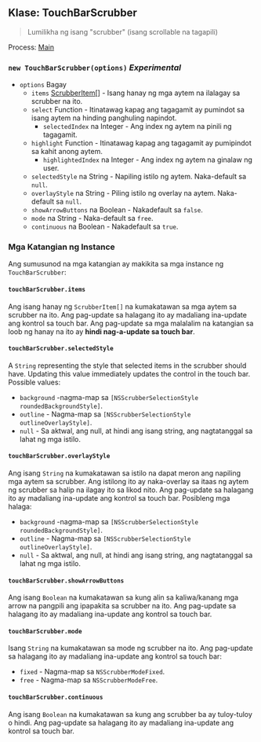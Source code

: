 ## Klase: TouchBarScrubber

> Lumilikha ng isang "scrubber" (isang scrollable na tagapili)

Process: [Main](../tutorial/quick-start.md#main-process)

### `new TouchBarScrubber(options)` *Experimental*

* `options` Bagay 
  * `items` [ScrubberItem[]](structures/scrubber-item.md) - Isang hanay ng mga aytem na ilalagay sa scrubber na ito.
  * `select` Function - Itinatawag kapag ang tagagamit ay pumindot sa isang aytem na hinding panghuling napindot. 
    * `selectedIndex` na Integer - Ang index ng aytem na pinili ng tagagamit.
  * `highlight` Function - Itinatawag kapag ang tagagamit ay pumipindot sa kahit anong aytem. 
    * `highlightedIndex` na Integer - Ang index ng aytem na ginalaw ng user.
  * `selectedStyle` na String - Napiling istilo ng aytem. Naka-default sa `null`.
  * `overlayStyle` na String - Piling istilo ng overlay na aytem. Naka-default sa `null`.
  * `showArrowButtons` na Boolean - Nakadefault sa `false`.
  * `mode` na String - Naka-default sa `free`.
  * `continuous` na Boolean - Nakadefault sa `true`.

### Mga Katangian ng Instance

Ang sumusunod na mga katangian ay makikita sa mga instance ng `TouchBarScrubber`:

#### `touchBarScrubber.items`

Ang isang hanay ng `ScrubberItem[]` na kumakatawan sa mga aytem sa scrubber na ito. Ang pag-update sa halagang ito ay madaliang ina-update ang kontrol sa touch bar. Ang pag-update sa mga malalalim na katangian sa loob ng hanay na ito ay **hindi nag-a-update sa touch bar**.

#### `touchBarScrubber.selectedStyle`

A `String` representing the style that selected items in the scrubber should have. Updating this value immediately updates the control in the touch bar. Possible values:

* `background` -nagma-map sa `[NSScrubberSelectionStyle roundedBackgroundStyle]`.
* `outline` - Nagma-map sa `[NSScrubberSelectionStyle outlineOverlayStyle]`.
* `null` - Sa aktwal, ang null, at hindi ang isang string, ang nagtatanggal sa lahat ng mga istilo.

#### `touchBarScrubber.overlayStyle`

Ang isang `String` na kumakatawan sa istilo na dapat meron ang napiling mga aytem sa scrubber. Ang istilong ito ay naka-overlay sa itaas ng aytem ng scrubber sa halip na ilagay ito sa likod nito. Ang pag-update sa halagang ito ay madaliang ina-update ang kontrol sa touch bar. Posibleng mga halaga:

* `background` -nagma-map sa `[NSScrubberSelectionStyle roundedBackgroundStyle]`.
* `outline` - Nagma-map sa `[NSScrubberSelectionStyle outlineOverlayStyle]`.
* `null` - Sa aktwal, ang null, at hindi ang isang string, ang nagtatanggal sa lahat ng mga istilo.

#### `touchBarScrubber.showArrowButtons`

Ang isang `Boolean` na kumakatawan sa kung alin sa kaliwa/kanang mga arrow na pangpili ang ipapakita sa scrubber na ito. Ang pag-update sa halagang ito ay madaliang ina-update ang kontrol sa touch bar.

#### `touchBarScrubber.mode`

Isang `String` na kumakatawan sa mode ng scrubber na ito. Ang pag-update sa halagang ito ay madaliang ina-update ang kontrol sa touch bar:

* `fixed` - Nagma-map sa `NSScrubberModeFixed`.
* `free` - Nagma-map sa `NSScrubberModeFree`.

#### `touchBarScrubber.continuous`

Ang isang `Boolean` na kumakatawan sa kung ang scrubber ba ay tuloy-tuloy o hindi. Ang pag-update sa halagang ito ay madaliang ina-update ang kontrol sa touch bar.